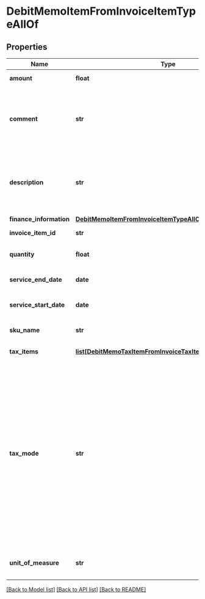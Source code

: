 # DebitMemoItemFromInvoiceItemTypeAllOf

## Properties
Name | Type | Description | Notes
------------ | ------------- | ------------- | -------------
**amount** | **float** | The amount of the debit memo item.  | 
**comment** | **str** | Comments about the debit memo item.  **Note**: This field is not available if you set the &#x60;zuora-version&#x60; request header to &#x60;257.0&#x60; or later.  | [optional] 
**description** | **str** | The description of the debit memo item.  **Note**: This field is only available if you set the &#x60;zuora-version&#x60; request header to &#x60;257.0&#x60; or later.  | [optional] 
**finance_information** | [**DebitMemoItemFromInvoiceItemTypeAllOfFinanceInformation**](DebitMemoItemFromInvoiceItemTypeAllOfFinanceInformation.md) |  | [optional] 
**invoice_item_id** | **str** | The ID of the invoice item.  | [optional] 
**quantity** | **float** | The number of units for the debit memo item.  | [optional] 
**service_end_date** | **date** | The service end date of the debit memo item.  | [optional] 
**service_start_date** | **date** | The service start date of the debit memo item.   | [optional] 
**sku_name** | **str** | TThe name of the charge associated with the invoice.  | 
**tax_items** | [**list[DebitMemoTaxItemFromInvoiceTaxItemType]**](DebitMemoTaxItemFromInvoiceTaxItemType.md) | Container for taxation items.  | [optional] 
**tax_mode** | **str** | The tax mode of the debit memo item, indicating whether the amount of the debit memo item includes tax.  **Note**: You can set this field to &#x60;TaxInclusive&#x60; only if the &#x60;taxAutoCalculation&#x60; field is set to &#x60;true&#x60;.  If you set &#x60;taxMode&#x60; to &#x60;TaxInclusive&#x60;, you cannot input tax amounts for debit memo items. The corresponding invoice item must use the same tax engine as the debit memo item to calculate tax amounts.  | [optional] [default to 'TaxExclusive']
**unit_of_measure** | **str** | The definable unit that you measure when determining charges.  | [optional] 

[[Back to Model list]](../README.md#documentation-for-models) [[Back to API list]](../README.md#documentation-for-api-endpoints) [[Back to README]](../README.md)



